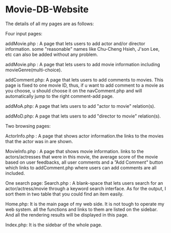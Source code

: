# Movie-DB-Website
The details of all my pages are as follows:

Four input pages:

addMovie.php : A page that lets users to add actor and/or director information. some "reasonable" names like Chu-Cheng Hsieh, J'son Lee, etc can also be added without any problem.

addMovie.php : A page that lets users to add movie information including movieGenre(multi-choice).

addComment.php: A page that lets users to add comments to movies. This page is fixed to one movie ID, thus, if u want to add comment to a movie as you choose, u should choose it on the navComment.php and will automatically jump to the right comment-add page.

addMoA.php: A page that lets users to add "actor to movie" relation(s).

addMoD.php: A page that lets users to add "director to movie" relation(s).

Two browsing pages:

ActorInfo.php : A page that shows actor information.the links to the movies that the actor was in are shown.

MovieInfo.php : A page that shows movie information. links to the actors/actresses that were in this movie, the average score of the movie based on user feedbacks, all user comments and a ”Add Comment" button which links to addComment.php where users can add comments are all included.

One search page:
Search.php : A blank-space that lets users search for an actor/actress/movie through a keyword search interface. As for the output, I sort them in two table that you could find an item easily.

Home.php: It is the main page of my web side. It is not tough to operate my web system. all the functions and links to them are listed on the sidebar. And all the rendering results will be displayed in this page.

Index.php: It is the sidebar of the whole page. 

